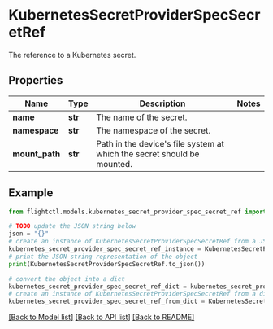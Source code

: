 # KubernetesSecretProviderSpecSecretRef

The reference to a Kubernetes secret.

## Properties

Name | Type | Description | Notes
------------ | ------------- | ------------- | -------------
**name** | **str** | The name of the secret. | 
**namespace** | **str** | The namespace of the secret. | 
**mount_path** | **str** | Path in the device&#39;s file system at which the secret should be mounted. | 

## Example

```python
from flightctl.models.kubernetes_secret_provider_spec_secret_ref import KubernetesSecretProviderSpecSecretRef

# TODO update the JSON string below
json = "{}"
# create an instance of KubernetesSecretProviderSpecSecretRef from a JSON string
kubernetes_secret_provider_spec_secret_ref_instance = KubernetesSecretProviderSpecSecretRef.from_json(json)
# print the JSON string representation of the object
print(KubernetesSecretProviderSpecSecretRef.to_json())

# convert the object into a dict
kubernetes_secret_provider_spec_secret_ref_dict = kubernetes_secret_provider_spec_secret_ref_instance.to_dict()
# create an instance of KubernetesSecretProviderSpecSecretRef from a dict
kubernetes_secret_provider_spec_secret_ref_from_dict = KubernetesSecretProviderSpecSecretRef.from_dict(kubernetes_secret_provider_spec_secret_ref_dict)
```
[[Back to Model list]](../README.md#documentation-for-models) [[Back to API list]](../README.md#documentation-for-api-endpoints) [[Back to README]](../README.md)


